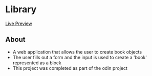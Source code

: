 # Library
[Live Preview](https://tobiaoy.github.io/library/)

## About
- A web application that allows the user to create book objects
- The user fills out a form and the input is used to create a 'book' represented as a block
- This project was completed as part of the odin project



